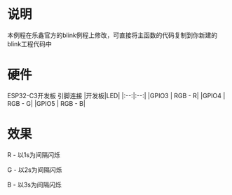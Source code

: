 # 说明
本例程在乐鑫官方的blink例程上修改，可直接将主函数的代码复制到你新建的blink工程代码中


# 硬件
ESP32-C3开发板
引脚连接
|开发板|LED|
|:--:|:--:|
|GPIO3 | RGB - R|
|GPIO4 | RGB - G|
|GPIO5 | RGB - B|

# 效果
R - 以1s为间隔闪烁

G - 以2s为间隔闪烁

B - 以3s为间隔闪烁
